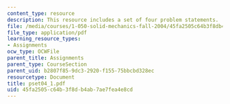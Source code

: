 ```yaml
---
content_type: resource
description: This resource includes a set of four problem statements.
file: /media/courses/1-050-solid-mechanics-fall-2004/45fa2505c64b3f8db4ab7ae7fea4e8cd_pset04_1.pdf
file_type: application/pdf
learning_resource_types:
- Assignments
ocw_type: OCWFile
parent_title: Assignments
parent_type: CourseSection
parent_uid: b2807f85-9dc3-2920-f155-75bbcbd328ec
resourcetype: Document
title: pset04_1.pdf
uid: 45fa2505-c64b-3f8d-b4ab-7ae7fea4e8cd
---
```

